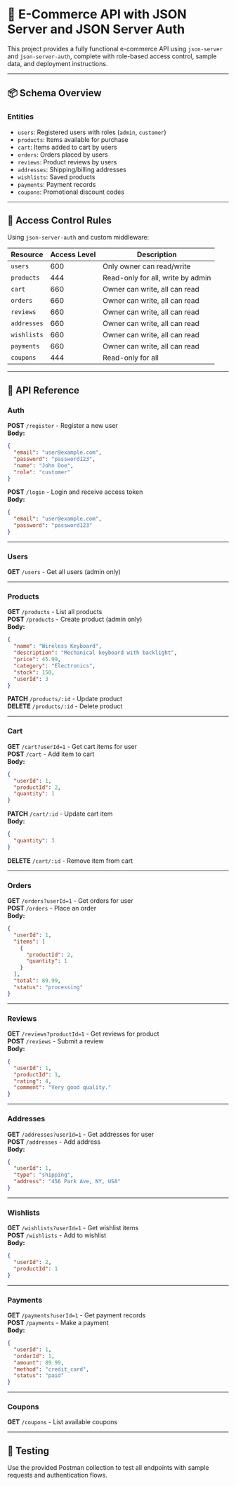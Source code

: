 # 🛒 E-Commerce API with JSON Server and JSON Server Auth

This project provides a fully functional e-commerce API using `json-server` and `json-server-auth`, complete with role-based access control, sample data, and deployment instructions.

---

## 📦 Schema Overview

### Entities
- `users`: Registered users with roles (`admin`, `customer`)
- `products`: Items available for purchase
- `cart`: Items added to cart by users
- `orders`: Orders placed by users
- `reviews`: Product reviews by users
- `addresses`: Shipping/billing addresses
- `wishlists`: Saved products
- `payments`: Payment records
- `coupons`: Promotional discount codes

---

## 🔐 Access Control Rules

Using `json-server-auth` and custom middleware:

| Resource    | Access Level | Description                          |
|-------------|--------------|--------------------------------------|
| `users`     | 600          | Only owner can read/write            |
| `products`  | 444          | Read-only for all, write by admin    |
| `cart`      | 660          | Owner can write, all can read        |
| `orders`    | 660          | Owner can write, all can read        |
| `reviews`   | 660          | Owner can write, all can read        |
| `addresses` | 660          | Owner can write, all can read        |
| `wishlists` | 660          | Owner can write, all can read        |
| `payments`  | 660          | Owner can write, all can read        |
| `coupons`   | 444          | Read-only for all                    |

---

## 📘 API Reference

### Auth
**POST** `/register` - Register a new user  
**Body:**
```json
{
  "email": "user@example.com",
  "password": "password123",
  "name": "John Doe",
  "role": "customer"
}
```

**POST** `/login` - Login and receive access token  
**Body:**
```json
{
  "email": "user@example.com",
  "password": "password123"
}
```

---

### Users
**GET** `/users` - Get all users (admin only)

---

### Products
**GET** `/products` - List all products  
**POST** `/products` - Create product (admin only)  
**Body:**
```json
{
  "name": "Wireless Keyboard",
  "description": "Mechanical keyboard with backlight",
  "price": 45.99,
  "category": "Electronics",
  "stock": 150,
  "userId": 3
}
```

**PATCH** `/products/:id` - Update product  
**DELETE** `/products/:id` - Delete product

---

### Cart
**GET** `/cart?userId=1` - Get cart items for user  
**POST** `/cart` - Add item to cart  
**Body:**
```json
{
  "userId": 1,
  "productId": 2,
  "quantity": 1
}
```

**PATCH** `/cart/:id` - Update cart item  
**Body:**
```json
{
  "quantity": 3
}
```

**DELETE** `/cart/:id` - Remove item from cart

---

### Orders
**GET** `/orders?userId=1` - Get orders for user  
**POST** `/orders` - Place an order  
**Body:**
```json
{
  "userId": 1,
  "items": [
    {
      "productId": 2,
      "quantity": 1
    }
  ],
  "total": 89.99,
  "status": "processing"
}
```

---

### Reviews
**GET** `/reviews?productId=1` - Get reviews for product  
**POST** `/reviews` - Submit a review  
**Body:**
```json
{
  "userId": 1,
  "productId": 1,
  "rating": 4,
  "comment": "Very good quality."
}
```

---

### Addresses
**GET** `/addresses?userId=1` - Get addresses for user  
**POST** `/addresses` - Add address  
**Body:**
```json
{
  "userId": 1,
  "type": "shipping",
  "address": "456 Park Ave, NY, USA"
}
```

---

### Wishlists
**GET** `/wishlists?userId=1` - Get wishlist items  
**POST** `/wishlists` - Add to wishlist  
**Body:**
```json
{
  "userId": 2,
  "productId": 1
}
```

---

### Payments
**GET** `/payments?userId=1` - Get payment records  
**POST** `/payments` - Make a payment  
**Body:**
```json
{
  "userId": 1,
  "orderId": 1,
  "amount": 89.99,
  "method": "credit_card",
  "status": "paid"
}
```

---

### Coupons
**GET** `/coupons` - List available coupons

---

## 🧪 Testing

Use the provided Postman collection to test all endpoints with sample requests and authentication flows.